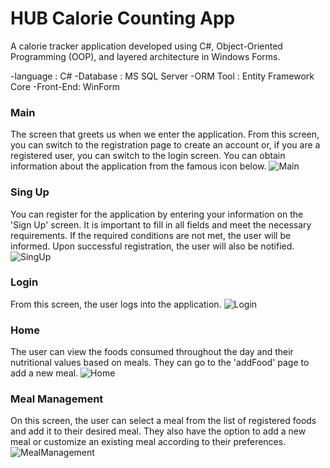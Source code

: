 # HUB Calorie Counting App
A calorie tracker application developed using C#, Object-Oriented Programming (OOP), and layered architecture in Windows Forms.

-language : C#
-Database : MS SQL Server
-ORM Tool : Entity Framework Core
-Front-End: WinForm

### Main
The screen that greets us when we enter the application. From this screen, you can switch to the registration page to create an account or, if you are a registered user, you can switch to the login screen. You can obtain information about the application from the famous icon below.
![Main](/Git%20Images/Main.png)

### Sing Up
You can register for the application by entering your information on the 'Sign Up' screen. It is important to fill in all fields and meet the necessary requirements. If the required conditions are not met, the user will be informed. Upon successful registration, the user will also be notified.
![SingUp](/Git%20Images/SingUp.png)

### Login
From this screen, the user logs into the application.
![Login](/Git%20Images/Login.png)

### Home
The user can view the foods consumed throughout the day and their nutritional values based on meals. They can go to the 'addFood' page to add a new meal.
![Home](/Git%20Images/Home.png)

### Meal Management
On this screen, the user can select a meal from the list of registered foods and add it to their desired meal. They also have the option to add a new meal or customize an existing meal according to their preferences.
![MealManagement](/Git%20Images/MealManagement.png) 

